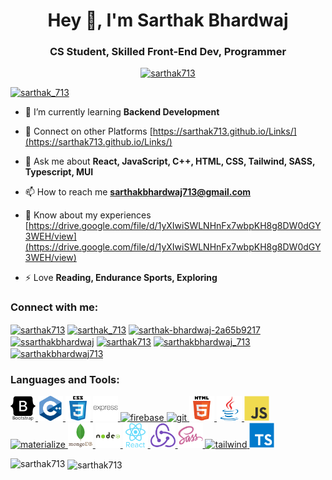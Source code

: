 <h1 align="center">Hey 👋, I'm Sarthak Bhardwaj</h1>
<h3 align="center">CS Student, Skilled Front-End Dev, Programmer</h3>

<p align="center"> <a href="https://github.com/ryo-ma/github-profile-trophy"><img src="https://github-profile-trophy.vercel.app/?username=sarthak713" alt="sarthak713" /></a> </p>

<p align="left"> <a href="https://twitter.com/sarthak_713" target="blank"><img src="https://img.shields.io/twitter/follow/sarthak_713?logo=twitter&style=for-the-badge" alt="sarthak_713" /></a> </p>

- 🌱 I’m currently learning **Backend Development**

- 📝 Connect on other Platforms [https://sarthak713.github.io/Links/](https://sarthak713.github.io/Links/)

- 💬 Ask me about **React, JavaScript, C++, HTML, CSS, Tailwind, SASS, Typescript, MUI**

- 📫 How to reach me **sarthakbhardwaj713@gmail.com**

- 📄 Know about my experiences [https://drive.google.com/file/d/1yXIwiSWLNHnFx7wbpKH8g8DW0dGY3WEH/view](https://drive.google.com/file/d/1yXIwiSWLNHnFx7wbpKH8g8DW0dGY3WEH/view)

- ⚡ Love **Reading, Endurance Sports, Exploring**

<h3 align="left">Connect with me:</h3>
<p align="left">
<a href="https://dev.to/sarthak713" target="blank"><img align="center" src="https://raw.githubusercontent.com/rahuldkjain/github-profile-readme-generator/master/src/images/icons/Social/devto.svg" alt="sarthak713" height="30" width="40" /></a>
<a href="https://twitter.com/sarthak_713" target="blank"><img align="center" src="https://raw.githubusercontent.com/rahuldkjain/github-profile-readme-generator/master/src/images/icons/Social/twitter.svg" alt="sarthak_713" height="30" width="40" /></a>
<a href="https://linkedin.com/in/sarthak-bhardwaj-2a65b9217" target="blank"><img align="center" src="https://raw.githubusercontent.com/rahuldkjain/github-profile-readme-generator/master/src/images/icons/Social/linked-in-alt.svg" alt="sarthak-bhardwaj-2a65b9217" height="30" width="40" /></a>
<a href="https://instagram.com/ssarthakbhardwaj" target="blank"><img align="center" src="https://raw.githubusercontent.com/rahuldkjain/github-profile-readme-generator/master/src/images/icons/Social/instagram.svg" alt="ssarthakbhardwaj" height="30" width="40" /></a>
<a href="https://www.codechef.com/users/sarthak713" target="blank"><img align="center" src="https://cdn.jsdelivr.net/npm/simple-icons@3.1.0/icons/codechef.svg" alt="sarthak713" height="30" width="40" /></a>
<a href="https://www.leetcode.com/sarthakbhardwaj_713" target="blank"><img align="center" src="https://raw.githubusercontent.com/rahuldkjain/github-profile-readme-generator/master/src/images/icons/Social/leet-code.svg" alt="sarthakbhardwaj_713" height="30" width="40" /></a>
<a href="https://auth.geeksforgeeks.org/user/sarthakbhardwaj713" target="blank"><img align="center" src="https://raw.githubusercontent.com/rahuldkjain/github-profile-readme-generator/master/src/images/icons/Social/geeks-for-geeks.svg" alt="sarthakbhardwaj713" height="30" width="40" /></a>
</p>

<h3 align="left">Languages and Tools:</h3>
<p align="left"> <a href="https://getbootstrap.com" target="_blank" rel="noreferrer"> <img src="https://raw.githubusercontent.com/devicons/devicon/master/icons/bootstrap/bootstrap-plain-wordmark.svg" alt="bootstrap" width="40" height="40"/> </a> <a href="https://www.w3schools.com/cpp/" target="_blank" rel="noreferrer"> <img src="https://raw.githubusercontent.com/devicons/devicon/master/icons/cplusplus/cplusplus-original.svg" alt="cplusplus" width="40" height="40"/> </a> <a href="https://www.w3schools.com/css/" target="_blank" rel="noreferrer"> <img src="https://raw.githubusercontent.com/devicons/devicon/master/icons/css3/css3-original-wordmark.svg" alt="css3" width="40" height="40"/> </a> <a href="https://expressjs.com" target="_blank" rel="noreferrer"> <img src="https://raw.githubusercontent.com/devicons/devicon/master/icons/express/express-original-wordmark.svg" alt="express" width="40" height="40"/> </a> <a href="https://firebase.google.com/" target="_blank" rel="noreferrer"> <img src="https://www.vectorlogo.zone/logos/firebase/firebase-icon.svg" alt="firebase" width="40" height="40"/> </a> <a href="https://git-scm.com/" target="_blank" rel="noreferrer"> <img src="https://www.vectorlogo.zone/logos/git-scm/git-scm-icon.svg" alt="git" width="40" height="40"/> </a> <a href="https://www.w3.org/html/" target="_blank" rel="noreferrer"> <img src="https://raw.githubusercontent.com/devicons/devicon/master/icons/html5/html5-original-wordmark.svg" alt="html5" width="40" height="40"/> </a> <a href="https://www.java.com" target="_blank" rel="noreferrer"> <img src="https://raw.githubusercontent.com/devicons/devicon/master/icons/java/java-original.svg" alt="java" width="40" height="40"/> </a> <a href="https://developer.mozilla.org/en-US/docs/Web/JavaScript" target="_blank" rel="noreferrer"> <img src="https://raw.githubusercontent.com/devicons/devicon/master/icons/javascript/javascript-original.svg" alt="javascript" width="40" height="40"/> </a> <a href="https://materializecss.com/" target="_blank" rel="noreferrer"> <img src="https://raw.githubusercontent.com/prplx/svg-logos/5585531d45d294869c4eaab4d7cf2e9c167710a9/svg/materialize.svg" alt="materialize" width="40" height="40"/> </a> <a href="https://www.mongodb.com/" target="_blank" rel="noreferrer"> <img src="https://raw.githubusercontent.com/devicons/devicon/master/icons/mongodb/mongodb-original-wordmark.svg" alt="mongodb" width="40" height="40"/> </a> <a href="https://nodejs.org" target="_blank" rel="noreferrer"> <img src="https://raw.githubusercontent.com/devicons/devicon/master/icons/nodejs/nodejs-original-wordmark.svg" alt="nodejs" width="40" height="40"/> </a> <a href="https://reactjs.org/" target="_blank" rel="noreferrer"> <img src="https://raw.githubusercontent.com/devicons/devicon/master/icons/react/react-original-wordmark.svg" alt="react" width="40" height="40"/> </a> <a href="https://redux.js.org" target="_blank" rel="noreferrer"> <img src="https://raw.githubusercontent.com/devicons/devicon/master/icons/redux/redux-original.svg" alt="redux" width="40" height="40"/> </a> <a href="https://sass-lang.com" target="_blank" rel="noreferrer"> <img src="https://raw.githubusercontent.com/devicons/devicon/master/icons/sass/sass-original.svg" alt="sass" width="40" height="40"/> </a> <a href="https://tailwindcss.com/" target="_blank" rel="noreferrer"> <img src="https://www.vectorlogo.zone/logos/tailwindcss/tailwindcss-icon.svg" alt="tailwind" width="40" height="40"/> </a> <a href="https://www.typescriptlang.org/" target="_blank" rel="noreferrer"> <img src="https://raw.githubusercontent.com/devicons/devicon/master/icons/typescript/typescript-original.svg" alt="typescript" width="40" height="40"/> </a> </p>

<p><img align="left" src="https://github-readme-stats.vercel.app/api/top-langs?username=sarthak713&show_icons=true&locale=en&layout=compact" alt="sarthak713" /></p>

<p>&nbsp;<img align="center" src="https://github-readme-stats.vercel.app/api?username=sarthak713&show_icons=true&locale=en" alt="sarthak713" /></p>
